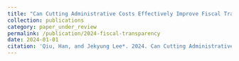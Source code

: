 ```yaml
---
title: "Can Cutting Administrative Costs Effectively Improve Fiscal Transparency? An Empirical Evidence from 31 Sub-national Governments in China."
collection: publications
category: paper_under_review
permalink: /publication/2024-fiscal-transparency
date: 2024-01-01
citation: 'Qiu, Han, and Jekyung Lee*. 2024. Can Cutting Administrative Costs Effectively Improve Fiscal Transparency? An Empirical Evidence from 31 Sub-national Governments in China.'
---
```

